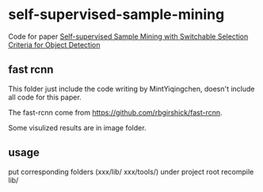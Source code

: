 # self-supervised-sample-mining
Code for paper [Self-supervised Sample Mining with Switchable Selection Criteria for Object Detection](https://arxiv.org/abs/1803.09867)

## fast rcnn
This folder just include the code writing by MintYiqingchen, doesn't include all code for this paper.

The fast-rcnn come from https://github.com/rbgirshick/fast-rcnn.

Some visulized results are in image folder.

## usage
put corresponding folders (xxx/lib/ xxx/tools/) under project root
recompile lib/
